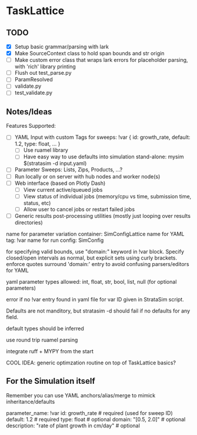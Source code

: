 # TaskLattice

## TODO
- [x] Setup basic grammar/parsing with lark 
- [x] Make SourceContext class to hold span bounds and str origin
- [ ] Make custom error class that wraps lark errors for placeholder parsing, with 'rich' library printing
- [ ] Flush out test_parse.py
- [ ] ParamResolved
- [ ] validate.py
- [ ] test_validate.py

## Notes/Ideas

Features Supported:
- [ ] YAML Input with custom Tags for sweeps: !var { id: growth_rate, default: 1.2, type: float, ... }
    - [ ] Use ruamel library
    - [ ] Have easy way to use defaults into simulation stand-alone: mysim $(stratasim -d input.yaml)
- [ ] Parameter Sweeps: Lists, Zips, Products, ...?
- [ ] Run locally or on server with hub nodes and worker node(s)
- [ ] Web interface (based on Plotly Dash)
    - [ ] View current active/queued jobs
    - [ ] View status of individual jobs (memory/cpu vs time, submission time, status, etc)
    - [ ] Allow user to cancel jobs or restart failed jobs
- [ ] Generic results post-processing utilities (mostly just looping over results directories)

name for parameter variation container: SimConfigLattice
name for YAML tag: !var
name for run config: SimConfig

for specifying valid bounds, use "domain:" keyword in !var block. Specify closed/open intervals as normal, but explicit sets using curly brackets.
enforce quotes surround 'domain:' entry to avoid confusing parsers/editors for YAML

yaml parameter types allowed: int, float, str, bool, list, null (for optional parameters)

error if no !var entry found in yaml file for var ID given in StrataSim script.

Defaults are not manditory, but stratasim -d should fail if no defaults for any field.

default types should be inferred

use round trip ruamel parsing

integrate ruff + MYPY from the start

COOL IDEA: generic optimzation routine on top of TaskLattice basics?

## For the Simulation itself

Remember you can use YAML anchors/alias/merge to mimick inheritance/defaults

parameter_name: !var
  id: growth_rate           # required (used for sweep ID)
  default: 1.2              # required
  type: float               # optional
  domain: "[0.5, 2.0]"      # optional
  description: "rate of plant growth in cm/day"  # optional
